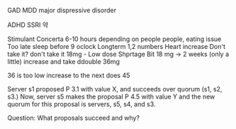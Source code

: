 
GAD
	MDD major dispressive disorder

ADHD
	SSRI 약

Stimulant
	Concerta
			6-10 hours depending on people
				people, eating issue
					Too late sleep
		before 9 oclock
		Longterm
			1,2 numbers
				Heart increase
		Don't take it? don't take it
		18mg - Low dose
			Shprtage
		Bit
18 mg -> 2 weeks (only a little)
increase and take ddouble 36mg

36 is too low increase to the next does 45

Server s1 proposed P 3.1 with value X, and succeeds over quorum (s1, s2, s3.) Now, server s5 makes the proposal P 4.5 with value Y and the new quorum for this proposal is servers, s5, s4, and s3.

Question: What proposals succeed and why?